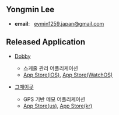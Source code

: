 <!--
### Hi there 🙋‍♂️ 
-->
## Yongmin Lee
- **email**: &nbsp;&nbsp;eymin1259.japan@gmail.com <br/>

<!--
- **resume**: &nbsp;&nbsp;[bit.ly/3H0xf0K](https://bit.ly/3H0xf0K)  
:star2: **blog**&nbsp;&nbsp;&nbsp;&nbsp;&nbsp;&nbsp;&nbsp;&nbsp;&nbsp;[yongminlee26.tistory.com](https://yongminlee26.tistory.com/)
-->
## Released Application
- [Dobby](https://github.com/eymin1259/Dobby-iOS)
  - 스케줄 관리 어플리케이션 
  - [App Store(iOS)](https://apps.apple.com/kr/app/id1658783993), [App Store(WatchOS)](https://apps.apple.com/kr/app/id1658783993?platform=appleWatch) 


- [그때이곳](https://github.com/eymin1259/atThatTimeHere) 
  - GPS 기반 메모 어플리케이션
  - [App Store(us)](https://apps.apple.com/us/app/id1585791289), [App Store(kr)](https://apps.apple.com/kr/app/id1585791289)


<!--
:star2: [Aiditor](https://github.com/eymin1259/pAInter-RN) : OpenAI를 활용한 이미지 생성 및 변형 어플리케이션 - [App Store](https://apps.apple.com/kr/app/aiditor-ai-image-editor/id6446832840)<br/>
-->
<!--
:star2: [개발족보](https://github.com/eymin1259/DevSheet) : 개발 지식 공유 어플리케이션 <br/>
-->




<!--
**eymin1259/eymin1259** is a ✨ _special_ ✨ repository because its `README.md` (this file) appears on your GitHub profile.

Here are some ideas to get you started:

- 🔭 I’m currently working on ...
- 🌱 I’m currently learning ...
- 👯 I’m looking to collaborate on ...
- 🤔 I’m looking for help with ...
- 💬 Ask me about ...
- 📫 How to reach me: ...
- 😄 Pronouns: ...
- ⚡ Fun fact: ...
-->
